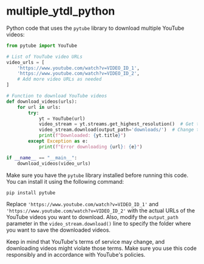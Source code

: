# multiple_ytdl_python

Python code that uses the `pytube` library to download multiple YouTube videos:

```python
from pytube import YouTube

# List of YouTube video URLs
video_urls = [
    'https://www.youtube.com/watch?v=VIDEO_ID_1',
    'https://www.youtube.com/watch?v=VIDEO_ID_2',
    # Add more video URLs as needed
]

# Function to download YouTube videos
def download_videos(urls):
    for url in urls:
        try:
            yt = YouTube(url)
            video_stream = yt.streams.get_highest_resolution()  # Get the highest resolution video stream
            video_stream.download(output_path='downloads/')  # Change the output path as needed
            print(f"Downloaded: {yt.title}")
        except Exception as e:
            print(f"Error downloading {url}: {e}")

if __name__ == "__main__":
    download_videos(video_urls)
```

Make sure you have the `pytube` library installed before running this code. You can install it using the following command:

```
pip install pytube
```

Replace `'https://www.youtube.com/watch?v=VIDEO_ID_1'` and `'https://www.youtube.com/watch?v=VIDEO_ID_2'` with the actual URLs of the YouTube videos you want to download. Also, modify the `output_path` parameter in the `video_stream.download()` line to specify the folder where you want to save the downloaded videos.

Keep in mind that YouTube's terms of service may change, and downloading videos might violate those terms. Make sure you use this code responsibly and in accordance with YouTube's policies.
